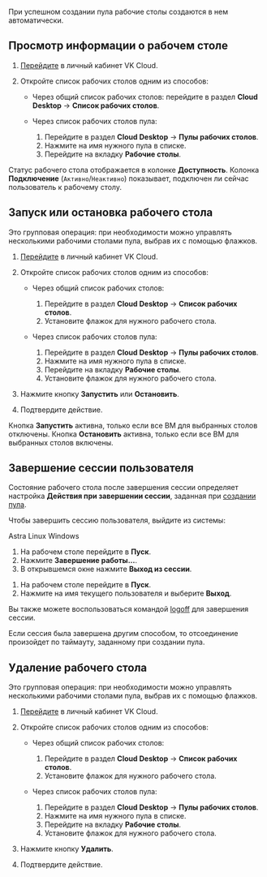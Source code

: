 При успешном создании пула рабочие столы создаются в нем автоматически.

## Просмотр информации о рабочем столе

1. [Перейдите](https://msk.cloud.vk.com/app/) в личный кабинет VK Cloud.
1. Откройте список рабочих столов одним из способов:

   - Через общий список рабочих столов: перейдите в раздел **Cloud Desktop** → **Список рабочих столов**.
   - Через список рабочих столов пула:

     1. Перейдите в раздел **Cloud Desktop** → **Пулы рабочих столов**.
     1. Нажмите на имя нужного пула в списке.
     1. Перейдите на вкладку **Рабочие столы**.

Статус рабочего стола отображается в колонке **Доступность**. Колонка **Подключение** (`Активно`/`Неактивно`) показывает, подключен ли сейчас пользователь к рабочему столу.

## Запуск или остановка рабочего стола

Это групповая операция: при необходимости можно управлять несколькими рабочими столами пула, выбрав их с помощью флажков.

1. [Перейдите](https://msk.cloud.vk.com/app/) в личный кабинет VK Cloud.
1. Откройте список рабочих столов одним из способов:

   - Через общий список рабочих столов:

     1. Перейдите в раздел **Cloud Desktop** → **Список рабочих столов**.
     1. Установите флажок для нужного рабочего стола.

   - Через список рабочих столов пула:

     1. Перейдите в раздел **Cloud Desktop** → **Пулы рабочих столов**.
     1. Нажмите на имя нужного пула в списке.
     1. Перейдите на вкладку **Рабочие столы**.
     1. Установите флажок для нужного рабочего стола.

1. Нажмите кнопку **Запустить** или **Остановить**.
1. Подтвердите действие.

<info>

Кнопка **Запустить** активна, только если все ВМ для выбранных столов отключены. Кнопка **Остановить** активна, только если все ВМ для выбранных столов включены.

</info>

## Завершение сессии пользователя

Состояние рабочего стола после завершения сессии определяет настройка **Действия при завершении сессии**, заданная при [создании пула](../desktops-pool/add/).

Чтобы завершить сессию пользователя, выйдите из системы:

<tabs>
<tablist>
<tab>Astra Linux</tab>
<tab>Windows</tab>
</tablist>
<tabpanel>

1. На рабочем столе перейдите в **Пуск**.
1. Нажмите **Завершение работы...**.
1. В открывшемся окне нажмите **Выход из сессии**.

</tabpanel>
<tabpanel>

1. На рабочем столе перейдите в **Пуск**.
1. Нажмите на имя текущего пользователя и выберите **Выход**.

<info>

Вы также можете воспользоваться командой [logoff](https://learn.microsoft.com/en-us/windows-server/administration/windows-commands/logoff) для завершения сессии.

</info>

</tabpanel>
</tabs>

<warn>

Если сессия была завершена другим способом, то отсоединение произойдет по таймауту, заданному при создании пула.

</warn>

## Удаление рабочего стола

Это групповая операция: при необходимости можно управлять несколькими рабочими столами пула, выбрав их с помощью флажков.

1. [Перейдите](https://msk.cloud.vk.com/app/) в личный кабинет VK Cloud.
1. Откройте список рабочих столов одним из способов:

   - Через общий список рабочих столов:

     1. Перейдите в раздел **Cloud Desktop** → **Список рабочих столов**.
     1. Установите флажок для нужного рабочего стола.

   - Через список рабочих столов пула:

     1. Перейдите в раздел **Cloud Desktop** → **Пулы рабочих столов**.
     1. Нажмите на имя нужного пула в списке.
     1. Перейдите на вкладку **Рабочие столы**.
     1. Установите флажок для нужного рабочего стола.

1. Нажмите кнопку **Удалить**.
1. Подтвердите действие.
